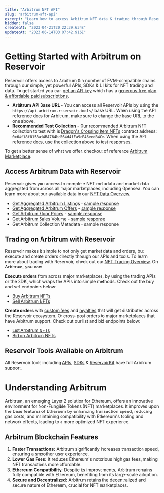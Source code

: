 ```yaml
---
title: "Arbitrum NFT API"
slug: "arbitrum-nft-api"
excerpt: "Learn how to access Arbitrum NFT data & trading through Reservoir's developer tools"
hidden: false
createdAt: "2023-04-21T20:22:39.634Z"
updatedAt: "2023-06-14T03:07:42.916Z"
---
```

# Getting Started with Arbitrum on Reservoir

Reservoir offers access to Arbitrum & a number of EVM-compatible chains through our simple, yet powerful APIs, SDKs & UI kits for NFT trading and data. To get started you can [get an API key](https://docs.reservoir.tools/reference/dashboard-sign-up) which has a [generous free plan & affordable paid subscriptions](https://reservoir.tools/pricing). 

- **Arbitrum API Base URL** - You can access all Reservoir APIs by using the `https://api-arbitrum.reservoir.tools/` base URL. When using the API reference docs for Arbitrum, make sure to change the base URL to the one above.
- **Recommended Test Collection** - Our recommended Arbitrum NFT collection to test with is [Dragon's Crossing Item NFTs](https://arbiscan.io//address/0x64f18f8158ad4ba764bd864d4ffa9df46eedb4ce) contract address: `0x64f18f8158ad4BA764bd864d4fFa9dF46eedB4Ce`. When using the API reference docs, use the collection above to test responses. 

To get a better sense of what we offer, checkout of reference [Arbitrum Marketplace](https://marketplace.reservoir.tools/collection/arbitrum/0x17f4baa9d35ee54ffbcb2608e20786473c7aa49f).

## Access Arbitrum Data with Reservoir

Reservoir gives you access to complete NFT metadata and market data aggregated from across all major marketplaces, including Opensea. You can learn more about our available data in our [NFT Data Overview](ref:nft-data-overview). 

- [Get Aggregated Arbitrum Listings](https://docs.reservoir.tools/reference/getordersasksv4) - [sample response](https://api-arbitrum.reservoir.tools/orders/asks/v4?contracts=0x64f18f8158ad4BA764bd864d4fFa9dF46eedB4Ce)
- [Get Aggregated Arbitrum Offers](https://docs.reservoir.tools/reference/getordersbidsv5) - [sample response](https://api-arbitrum.reservoir.tools/orders/bids/v5?contracts=0x64f18f8158ad4BA764bd864d4fFa9dF46eedB4Ce)
- [Get Arbitrum Floor Prices](https://docs.reservoir.tools/reference/getcollectionsv5) - [sample response](https://api-arbitrum.reservoir.tools/collections/v5?id=0x64f18f8158ad4BA764bd864d4fFa9dF46eedB4Ce)
- [Get Arbitrum Sales Volume](https://docs.reservoir.tools/reference/getcollectionsdailyvolumesv1) - [sample response](https://api-arbitrum.reservoir.tools/collections/daily-volumes/v1?id=0x64f18f8158ad4BA764bd864d4fFa9dF46eedB4Ce)
- [Get Arbitrum Collection Metadata](https://docs.reservoir.tools/reference/gettokensv6) - [sample response](https://api-arbitrum.reservoir.tools/tokens/v6?collection=0x64f18f8158ad4BA764bd864d4fFa9dF46eedB4Ce)

## Trading on Arbitrum with Reservoir

Reservoir makes it simple to not only get market data and orders, but execute and create orders directly through our APIs and tools. To learn more about trading with Reservoir, check out our [NFT Trading Overview](ref:creating-and-filling-orders). On Arbitrum, you can:

**Execute orders** from across major marketplaces, by using the trading APIs or the SDK, which wraps the APIs into simple methods. Check out the buy and sell endpoints below:

- [Buy Arbitrum NFTs](https://docs.reservoir.tools/reference/postexecutebuyv7)
- [Sell Arbitrum NFTs](https://docs.reservoir.tools/reference/postexecutesellv7)

**Create orders** with [custom fees](https://docs.reservoir.tools/docs/custom-fees) and [royalties](https://docs.reservoir.tools/docs/royalties) that will get distributed across the Reservoir ecosystem. Or cross-post orders to major marketplaces that have Arbitrum support. Check out our list and bid endpoints below:

- [List Arbitrum NFTs](https://docs.reservoir.tools/reference/postexecutelistv5)
- [Bid on Arbitrum NFTs](https://docs.reservoir.tools/reference/postexecutebidv5)

## Reservoir Tools Available on Arbitrum

All Reservoir tools including [APIs](https://docs.reservoir.tools/reference/overview), [SDKs](https://docs.reservoir.tools/reference/reservoir-sdk-jstsnode) & [ReservoirKit](https://docs.reservoir.tools/reference/reservoirkit) have full Arbitrum support.

# Understanding Arbitrum

Arbitrum, an emerging Layer 2 solution for Ethereum, offers an innovative environment for Non-Fungible Tokens (NFT) marketplaces. It improves upon the base features of Ethereum by enhancing transaction speed, reducing gas costs, and maintaining compatibility with Ethereum's tooling and network effects, leading to a more optimized NFT experience.

## Arbitrum Blockchain Features

1. **Faster Transactions:** Arbitrum significantly increases transaction speed, ensuring a smoother user experience.
2. **Lower Gas Fees:** It reduces Ethereum's notorious high gas fees, making NFT transactions more affordable.
3. **Ethereum Compatibility:** Despite its improvements, Arbitrum remains fully compatible with Ethereum, benefiting from its large-scale adoption.
4. **Secure and Decentralized:** Arbitrum retains the decentralized and secure nature of Ethereum, crucial for NFT marketplaces.